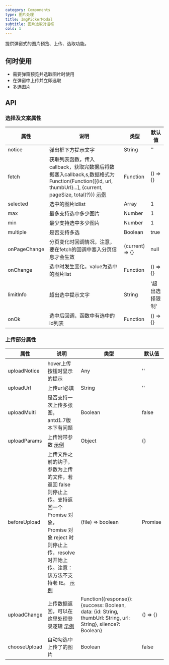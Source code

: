```yaml
---
category: Components
type: 图片处理
title: ImgPickerModal
subtitle: 图片选取对话框
cols: 1
---
```


提供弹窗式的图片预览、上传、选取功能。

## 何时使用

- 需要弹窗预览并选取图片时使用
- 在弹窗中上传并立即选取
- 多选图片

## API

### 选择及文案属性

| 属性        | 说明           | 类型               | 默认值       |
|-------------|----------------|--------------------|--------------
| notice | 弹出框下方提示文字 | String | '' |
| fetch | 获取列表函数，传入callback，获取完数据后将数据塞入callback,s,数据格式为 Function(Function([{id, url, thumbUrl}...], {current, pageSize, total}?))) [示例](#components-img-picker-modal-demo-basic) | Function | () => {} |
| selected | 选中的图片idlist | Array | 1 |
| max | 最多支持选中多少图片 | Number | 1 |
| min | 最少支持选中多少图片 | Number | 1 |
| multiple | 是否支持多选 | Boolean | true |
| onPageChange | 分页变化时回调情况，注意，要在fetch的回调中塞入分页信息才会生效 | (current) => {} | null |
| onChange | 选中时发生变化，value为选中的图片list | Function | () => {} |
| limitInfo | 超出选中提示文字 | String | '超出选择限制' |
| onOk | 选中后回调，函数中有选中的id列表 | Function | () => {} |

### 上传部分属性

| 属性        | 说明           | 类型               | 默认值       |
|-------------|----------------|--------------------|--------------
| uploadNotice | hover上传按钮时显示的提示 | Any | '' |
| uploadUrl | 上传url必填 | String | '' |
| uploadMulti | 是否支持一次上传多张图，antd1.7版本下有问题 | Boolean | false |
| uploadParams | 上传附带参数 [示例](#components-img-picker-modal-demo-upload) | Object | {} |
| beforeUpload | 上传文件之前的钩子，参数为上传的文件，若返回 false 则停止上传。支持返回一个 Promise 对象，Promise 对象 reject 时则停止上传，resolve 时开始上传。注意：该方法不支持老 IE。 [示例](#components-img-picker-modal-demo-upload) | (file) => boolean | Promise |
| uploadChange | 上传数据返回，可以在这里处理登录逻辑 [示例](#components-img-picker-modal-demo-upload)| Function({response}): {success: Boolean, data: {id: String, thumbUrl: String, url: String}, silence?: Boolean} | () => {} |
| chooseUpload | 自动勾选中上传了的图片 | Boolean | false |
